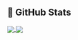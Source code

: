 
## 💬 GitHub Stats
<a href="https://github.com/JoaoM0raes">
  <img align="center" src="https://github-readme-stats.vercel.app/api?username=joaoM0raes&theme=radical" />
</a>
<a href="https://github.com/JoaoM0raes">
  <img align="center" src="https://github-readme-stats.vercel.app/api/top-langs/?username=JoaoM0raes&hide=java,tex&title_color=ffffff&text_color=c9cacc&icon_color=2bbc8a&bg_color=1d1f21&langs_count=3" />
</a>





  
<!--

**JoaoM0raes/joaoM0raes** is a ✨ _special_ ✨ repository because its `README.md` (this file) appears on your GitHub profile.

Here are some ideas to get you started:

- 🔭 I’m currently working on ...
- 🌱 I’m currently learning ...
- 👯 I’m looking to collaborate on ...
- 🤔 I’m looking for help with ...
- 💬 Ask me about ...
- 📫 How to reach me: ...
- 😄 Pronouns: ...
- ⚡ Fun fact: ...
-->
